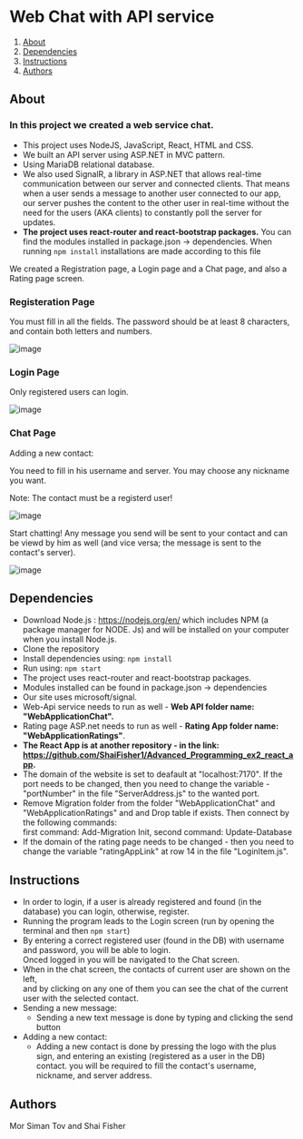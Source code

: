 # Web Chat with API service


1. [About](#About)
2. [Dependencies](#Dependencies)
3. [Instructions](#Instructions)
4. [Authors](#Authors)

## About
### In this project we created a web service chat.

- This project uses NodeJS, JavaScript, React, HTML and CSS.
- We built an API server using ASP.NET in MVC pattern.
- Using MariaDB relational database.
- We also used SignalR, a library in ASP.NET that allows real-time communication between our server and connected clients. That means when a user sends a message to another user connected to our app, our server pushes the content to the other user in real-time without the need for the users (AKA clients) to constantly poll the server for updates.
- **The project uses react-router and react-bootstrap packages.**
You can find the modules installed in package.json -> dependencies. When running ```npm install``` installations are made according to this file

We created a Registration page, a Login page and a Chat page, and also a Rating page screen.

### Registeration Page

You must fill in all the fields. The password should be at least 8 characters, and contain both letters and numbers.

![image](https://github.com/morsimantov/Chat-App-Web-API/assets/92635551/858d9c71-f098-4e65-a71a-b487fa915fc6)

### Login Page

Only registered users can login.

![image](https://github.com/morsimantov/Chat-App-Web-API/assets/92635551/16e24095-7c05-4bf3-b781-f6151c0bf62a)

### Chat Page

Adding a new contact:

You need to fill in his username and server. You may choose any nickname you want.

Note: The contact must be a registerd user! 

![image](https://github.com/morsimantov/Chat-App-Web-API/assets/92635551/07dedcc2-3eea-43b2-987d-588cc43e351a)

Start chatting! Any message you send will be sent to your contact and can be viewd by him as well (and vice versa; the message is sent to the contact's server).

![image](https://github.com/morsimantov/Chat-App-Web-API/assets/92635551/9746ad75-2237-4d35-916e-b95db54fd70a)


## Dependencies
* Download Node.js : https://nodejs.org/en/ which includes NPM (a package manager for NODE. Js) and will be installed on your computer when you install Node.js. 
* Clone the repository
* Install dependencies using:
  ```npm install```
* Run using:
  ```npm start```  
* The project uses react-router and react-bootstrap packages.
* Modules installed can be found in package.json -> dependencies
* Our site uses microsoft/signal.
* Web-Api service needs to run as well - **Web API folder name: "WebApplicationChat".**
* Rating page ASP.net needs to run as well - **Rating App folder name: "WebApplicationRatings"**.
* **The React App is at another repository - in the link: https://github.com/ShaiFisher1/Advanced_Programming_ex2_react_app.**
* The domain of the website is set to deafault at "localhost:7170". If the port needs to be changed, then you need to change the variable - "portNumber" in the file "ServerAddress.js" to the wanted port.
* Remove Migration folder from the folder "WebApplicationChat" and "WebApplicationRatings" and and Drop table if exists. Then connect by the following commands:\
first command: Add-Migration Init, second command: Update-Database
* If the domain of the rating page needs to be changed - then you need to change the variable "ratingAppLink" at row 14 in the file "LoginItem.js".


## Instructions
* In order to login, if a user is already registered and found (in the database) you can login, otherwise, register.
* Running the program leads to the Login screen (run by opening the terminal and then ```npm start```)
* By entering a correct registered user (found in the DB) with username and password, you will be able to login.\
  Onced logged in you will be navigated to the Chat screen.
* When in the chat screen, the contacts of current user are shown on the left,\
  and by clicking on any one of them you can see the chat of the current user with the selected contact.
* Sending a new message:
  * Sending a new text message is done by typing and clicking the send button
* Adding a new contact:
  * Adding a new contact is done by pressing the logo with the plus sign, and entering an existing (registered as a user in the DB) contact. you will be required to fill the contact's username, nickname, and server address. 

## Authors
Mor Siman Tov and Shai Fisher
